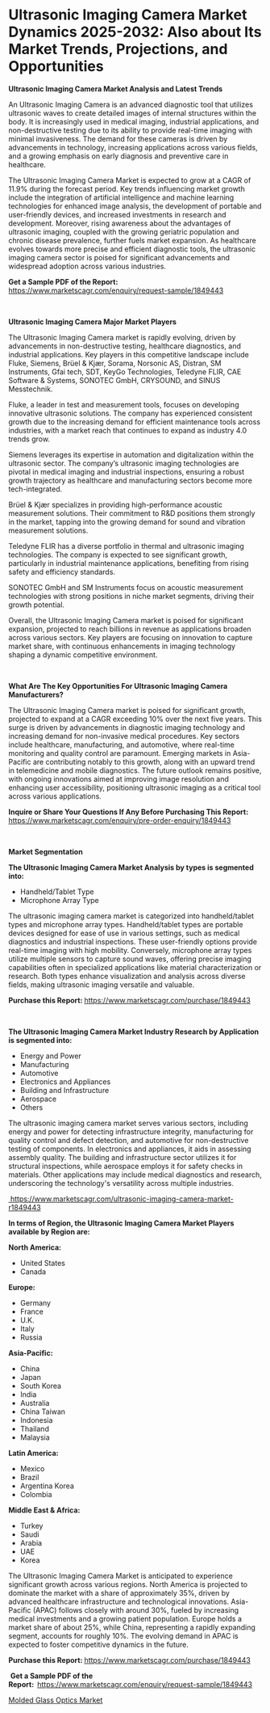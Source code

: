 <p><h1>Ultrasonic Imaging Camera Market Dynamics 2025-2032: Also about Its Market Trends, Projections, and Opportunities</h1></p><p><strong>Ultrasonic Imaging Camera Market Analysis and Latest Trends</strong></p>
<p><p>An Ultrasonic Imaging Camera is an advanced diagnostic tool that utilizes ultrasonic waves to create detailed images of internal structures within the body. It is increasingly used in medical imaging, industrial applications, and non-destructive testing due to its ability to provide real-time imaging with minimal invasiveness. The demand for these cameras is driven by advancements in technology, increasing applications across various fields, and a growing emphasis on early diagnosis and preventive care in healthcare.</p><p>The Ultrasonic Imaging Camera Market is expected to grow at a CAGR of 11.9% during the forecast period. Key trends influencing market growth include the integration of artificial intelligence and machine learning technologies for enhanced image analysis, the development of portable and user-friendly devices, and increased investments in research and development. Moreover, rising awareness about the advantages of ultrasonic imaging, coupled with the growing geriatric population and chronic disease prevalence, further fuels market expansion. As healthcare evolves towards more precise and efficient diagnostic tools, the ultrasonic imaging camera sector is poised for significant advancements and widespread adoption across various industries.</p></p>
<p><strong>Get a Sample PDF of the Report:&nbsp;</strong> <a href="https://www.marketscagr.com/enquiry/request-sample/1849443?utm_campaign=1869&utm_medium=2&utm_source=Github&utm_content=ia&utm_term=22022025&utm_id=ultrasonic-imaging-camera">https://www.marketscagr.com/enquiry/request-sample/1849443</a></p>
<p>&nbsp;</p>
<p><strong>Ultrasonic Imaging Camera Major Market Players</strong></p>
<p><p>The Ultrasonic Imaging Camera market is rapidly evolving, driven by advancements in non-destructive testing, healthcare diagnostics, and industrial applications. Key players in this competitive landscape include Fluke, Siemens, Brüel & Kjær, Sorama, Norsonic AS, Distran, SM Instruments, Gfai tech, SDT, KeyGo Technologies, Teledyne FLIR, CAE Software & Systems, SONOTEC GmbH, CRYSOUND, and SINUS Messtechnik.</p><p>Fluke, a leader in test and measurement tools, focuses on developing innovative ultrasonic solutions. The company has experienced consistent growth due to the increasing demand for efficient maintenance tools across industries, with a market reach that continues to expand as industry 4.0 trends grow.</p><p>Siemens leverages its expertise in automation and digitalization within the ultrasonic sector. The company’s ultrasonic imaging technologies are pivotal in medical imaging and industrial inspections, ensuring a robust growth trajectory as healthcare and manufacturing sectors become more tech-integrated.</p><p>Brüel & Kjær specializes in providing high-performance acoustic measurement solutions. Their commitment to R&D positions them strongly in the market, tapping into the growing demand for sound and vibration measurement solutions.</p><p>Teledyne FLIR has a diverse portfolio in thermal and ultrasonic imaging technologies. The company is expected to see significant growth, particularly in industrial maintenance applications, benefiting from rising safety and efficiency standards.</p><p>SONOTEC GmbH and SM Instruments focus on acoustic measurement technologies with strong positions in niche market segments, driving their growth potential.</p><p>Overall, the Ultrasonic Imaging Camera market is poised for significant expansion, projected to reach billions in revenue as applications broaden across various sectors. Key players are focusing on innovation to capture market share, with continuous enhancements in imaging technology shaping a dynamic competitive environment.</p></p>
<p>&nbsp;</p>
<p><strong>What Are The Key Opportunities For Ultrasonic Imaging Camera Manufacturers?</strong></p>
<p><p>The Ultrasonic Imaging Camera market is poised for significant growth, projected to expand at a CAGR exceeding 10% over the next five years. This surge is driven by advancements in diagnostic imaging technology and increasing demand for non-invasive medical procedures. Key sectors include healthcare, manufacturing, and automotive, where real-time monitoring and quality control are paramount. Emerging markets in Asia-Pacific are contributing notably to this growth, along with an upward trend in telemedicine and mobile diagnostics. The future outlook remains positive, with ongoing innovations aimed at improving image resolution and enhancing user accessibility, positioning ultrasonic imaging as a critical tool across various applications.</p></p>
<p><strong>Inquire or Share Your Questions If Any Before Purchasing This Report:</strong> <a href="https://www.marketscagr.com/enquiry/pre-order-enquiry/1849443?utm_campaign=1869&utm_medium=2&utm_source=Github&utm_content=ia&utm_term=22022025&utm_id=ultrasonic-imaging-camera">https://www.marketscagr.com/enquiry/pre-order-enquiry/1849443</a></p>
<p>&nbsp;</p>
<p><strong>Market Segmentation</strong></p>
<p><strong>The Ultrasonic Imaging Camera Market Analysis by types is segmented into:</strong></p>
<p><ul><li>Handheld/Tablet Type</li><li>Microphone Array Type</li></ul></p>
<p><p>The ultrasonic imaging camera market is categorized into handheld/tablet types and microphone array types. Handheld/tablet types are portable devices designed for ease of use in various settings, such as medical diagnostics and industrial inspections. These user-friendly options provide real-time imaging with high mobility. Conversely, microphone array types utilize multiple sensors to capture sound waves, offering precise imaging capabilities often in specialized applications like material characterization or research. Both types enhance visualization and analysis across diverse fields, making ultrasonic imaging versatile and valuable.</p></p>
<p><strong>Purchase this Report:&nbsp;</strong><a href="https://www.marketscagr.com/purchase/1849443?utm_campaign=1869&utm_medium=2&utm_source=Github&utm_content=ia&utm_term=22022025&utm_id=ultrasonic-imaging-camera">https://www.marketscagr.com/purchase/1849443</a></p>
<p>&nbsp;</p>
<p><strong>The Ultrasonic Imaging Camera Market Industry Research by Application is segmented into:</strong></p>
<p><ul><li>Energy and Power</li><li>Manufacturing</li><li>Automotive</li><li>Electronics and Appliances</li><li>Building and Infrastructure</li><li>Aerospace</li><li>Others</li></ul></p>
<p><p>The ultrasonic imaging camera market serves various sectors, including energy and power for detecting infrastructure integrity, manufacturing for quality control and defect detection, and automotive for non-destructive testing of components. In electronics and appliances, it aids in assessing assembly quality. The building and infrastructure sector utilizes it for structural inspections, while aerospace employs it for safety checks in materials. Other applications may include medical diagnostics and research, underscoring the technology's versatility across multiple industries.</p></p>
<p><a href="https://www.marketscagr.com/ultrasonic-imaging-camera-market-r1849443?utm_campaign=1869&utm_medium=2&utm_source=Github&utm_content=ia&utm_term=22022025&utm_id=ultrasonic-imaging-camera">&nbsp;https://www.marketscagr.com/ultrasonic-imaging-camera-market-r1849443</a></p>
<p><strong>In terms of Region, the Ultrasonic Imaging Camera Market Players available by Region are:</strong></p>
<p>
    <p> <strong> North America: </strong>
        <ul>
            <li>United States</li>
            <li>Canada</li>
        </ul>
        </p> 
    <p> <strong> Europe: </strong>
        <ul>
            <li>Germany</li>
            <li>France</li>
            <li>U.K.</li>
            <li>Italy</li>
            <li>Russia</li>
        </ul>
        </p> 
    <p> <strong> Asia-Pacific: </strong>
        <ul>
            <li>China</li>
            <li>Japan</li>
            <li>South Korea</li>
            <li>India</li>
            <li>Australia</li>
            <li>China Taiwan</li>
            <li>Indonesia</li>
            <li>Thailand</li>
            <li>Malaysia</li>
        </ul>
        </p> 
    <p> <strong> Latin America: </strong>
        <ul>
            <li>Mexico</li>
            <li>Brazil</li>
            <li>Argentina Korea</li>
            <li>Colombia</li>
        </ul>
        </p> 
    <p> <strong> Middle East & Africa: </strong>
        <ul>
            <li>Turkey</li>
            <li>Saudi</li>
            <li>Arabia</li>
            <li>UAE</li>
            <li>Korea</li>
        </ul>
    </p>
    </p>
<p><p>The Ultrasonic Imaging Camera Market is anticipated to experience significant growth across various regions. North America is projected to dominate the market with a share of approximately 35%, driven by advanced healthcare infrastructure and technological innovations. Asia-Pacific (APAC) follows closely with around 30%, fueled by increasing medical investments and a growing patient population. Europe holds a market share of about 25%, while China, representing a rapidly expanding segment, accounts for roughly 10%. The evolving demand in APAC is expected to foster competitive dynamics in the future.</p></p>
<p><strong>Purchase this Report: </strong><a href="https://www.marketscagr.com/purchase/1849443?utm_campaign=1869&utm_medium=2&utm_source=Github&utm_content=ia&utm_term=22022025&utm_id=ultrasonic-imaging-camera">https://www.marketscagr.com/purchase/1849443</a></p>
<p>&nbsp;<strong>Get a Sample PDF of the Report:&nbsp;&nbsp;</strong><a href="https://www.marketscagr.com/enquiry/request-sample/1849443?utm_campaign=1869&utm_medium=2&utm_source=Github&utm_content=ia&utm_term=22022025&utm_id=ultrasonic-imaging-camera">https://www.marketscagr.com/enquiry/request-sample/1849443</a></p>
<p><strong></strong></p>
<p><p><a href="https://github.com/provorikovar/Market-Research-Report-List-7/blob/main/molded-glass-optics-market.md?utm_campaign=1869&utm_medium=2&utm_source=Github&utm_content=ia&utm_term=22022025&utm_id=ultrasonic-imaging-camera">Molded Glass Optics Market</a></p></p>